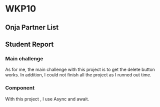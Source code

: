 # WKP10

## Onja Partner List
## Student Report

### Main challenge

 As for me, the main challenge with this project is to get the delete button works. In addition, I could not finish all the project as I runned out time.


### Component
With this project , I use Async and await.

